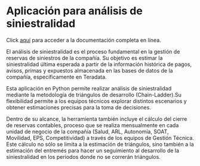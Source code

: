 # Aplicación para análisis de siniestralidad

Click [aquí](https://sebastobone.github.io/app-analisis-siniestralidad/) para acceder a la documentación completa en línea.

<!--docs-intro-start-->

El análisis de siniestralidad es el proceso fundamental en la gestión de reservas de siniestros de la compañía. Su objetivo es estimar la siniestralidad última esperada a partir de la información histórica de pagos, avisos, primas y expuestos almacenada en las bases de datos de la compañía, específicamente en Teradata.

Esta aplicación en Python permite realizar análisis de siniestralidad mediante la metodología de triángulos de desarrollo (Chain-Ladder).Su flexibilidad permite a los equipos técnicos explorar distintos escenarios y obtener estimaciones precisas para la toma de decisiones.

Dentro de su alcance, la herramienta también incluye el cálculo del cierre de reservas contables, proceso que se realiza mensualmente en cada unidad de negocio de la compañía (Salud, ARL, Autonomía, SOAT, Movilidad, EPS, Competitividad) a través de los equipos de Gestión Técnica. Este cálculo no sólo se limita a la estimación de triángulos, sino también a la estimación del entremés para hacer un seguimiento al desarrollo de la siniestralidad en los periodos donde no se correrán triángulos.
